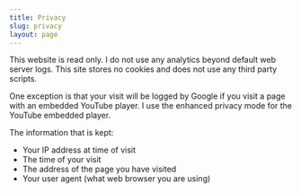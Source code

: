 ```yaml
---
title: Privacy
slug: privacy
layout: page
---
```


This website is read only. I do not use any analytics beyond default web
server logs. This site stores no cookies and does not use any third party scripts.

One exception is that your visit will be logged by Google if you visit a page with an embedded YouTube player. I use the enhanced privacy mode for the YouTube embedded player.

The information that is kept:

- Your IP address at time of visit
- The time of your visit
- The address of the page you have visited
- Your user agent (what web browser you are using)
